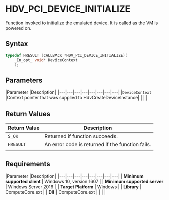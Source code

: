 # HDV_PCI_DEVICE_INITIALIZE

Function invoked to initialize the emulated device. It is called as the VM is powered on.

## Syntax

```C++
typedef HRESULT (CALLBACK *HDV_PCI_DEVICE_INITIALIZE)(
    _In_opt_ void* DeviceContext
    );
```

## Parameters

|Parameter     |Description|
|---|---|---|---|---|---|---|---|
|`DeviceContext` |Context pointer that was supplied to HdvCreateDeviceInstance|
|    |    |

## Return Values

|Return Value     |Description|
|---|---|
|`S_OK` | Returned if function succeeds.|
|`HRESULT` | An error code is returned if the function fails.
|     |     |

## Requirements

|Parameter     |Description|
|---|---|---|---|---|---|---|---| 
| **Minimum supported client** | Windows 10, version 1607 |
| **Minimum supported server** | Windows Server 2016 |
| **Target Platform** | Windows |
| **Library** | ComputeCore.ext |
| **Dll** | ComputeCore.ext |
|    |    | 